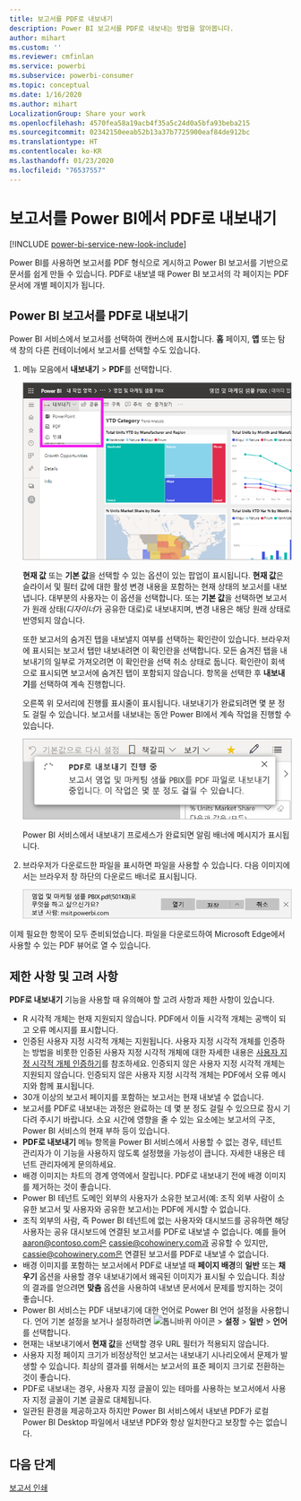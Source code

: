 ```yaml
---
title: 보고서를 PDF로 내보내기
description: Power BI 보고서를 PDF로 내보내는 방법을 알아봅니다.
author: mihart
ms.custom: ''
ms.reviewer: cmfinlan
ms.service: powerbi
ms.subservice: powerbi-consumer
ms.topic: conceptual
ms.date: 1/16/2020
ms.author: mihart
LocalizationGroup: Share your work
ms.openlocfilehash: 4570fea58a19acb4f35a5c24d0a5bfa93beba215
ms.sourcegitcommit: 02342150eeab52b13a37b7725900eaf84de912bc
ms.translationtype: HT
ms.contentlocale: ko-KR
ms.lasthandoff: 01/23/2020
ms.locfileid: "76537557"
---
```

# <a name="export-reports-from-power-bi-to-pdf"></a>보고서를 Power BI에서 PDF로 내보내기

[!INCLUDE [power-bi-service-new-look-include](../includes/power-bi-service-new-look-include.md)]

Power BI를 사용하면 보고서를 PDF 형식으로 게시하고 Power BI 보고서를 기반으로 문서를 쉽게 만들 수 있습니다. PDF로 내보낼 때 Power BI 보고서의 각 페이지는 PDF 문서에 개별 페이지가 됩니다.

## <a name="export-your-power-bi-report-to-pdf"></a>Power BI 보고서를 PDF로 내보내기
Power BI 서비스에서 보고서를 선택하여 캔버스에 표시합니다. **홈** 페이지, **앱** 또는 탐색 창의 다른 컨테이너에서 보고서를 선택할 수도 있습니다.

1. 메뉴 모음에서 **내보내기** > **PDF**를 선택합니다.

    ![메뉴 모음에서 내보내기 선택](media/end-user-pdf/power-bi-export.png)

    **현재 값** 또는 **기본 값**을 선택할 수 있는 옵션이 있는 팝업이 표시됩니다. **현재 값**은 슬라이서 및 필터 값에 대한 활성 변경 내용을 포함하는 현재 상태의 보고서를 내보냅니다. 대부분의 사용자는 이 옵션을 선택합니다. 또는 **기본 값**을 선택하면 보고서가 원래 상태(*디자이너*가 공유한 대로)로 내보내지며, 변경 내용은 해당 원래 상태로 반영되지 않습니다.
    
    또한 보고서의 숨겨진 탭을 내보낼지 여부를 선택하는 확인란이 있습니다. 브라우저에 표시되는 보고서 탭만 내보내려면 이 확인란을 선택합니다. 모든 숨겨진 탭을 내보내기의 일부로 가져오려면 이 확인란을 선택 취소 상태로 둡니다. 확인란이 회색으로 표시되면 보고서에 숨겨진 탭이 포함되지 않습니다. 항목을 선택한 후 **내보내기**를 선택하여 계속 진행합니다.
    
    오른쪽 위 모서리에 진행률 표시줄이 표시됩니다. 내보내기가 완료되려면 몇 분 정도 걸릴 수 있습니다. 보고서를 내보내는 동안 Power BI에서 계속 작업을 진행할 수 있습니다.

    ![내보내기 진행 메시지](media/end-user-pdf/power-bi-export-progress.png)

    Power BI 서비스에서 내보내기 프로세스가 완료되면 알림 배너에 메시지가 표시됩니다.

2. 브라우저가 다운로드한 파일을 표시하면 파일을 사용할 수 있습니다. 다음 이미지에서는 브라우저 창 하단의 다운로드 배너로 표시됩니다.

    ![다운로드한 파일 위치](media/end-user-pdf/power-bi-export-done.png)

이제 필요한 항목이 모두 준비되었습니다. 파일을 다운로드하여 Microsoft Edge에서 사용할 수 있는 PDF 뷰어로 열 수 있습니다.


## <a name="limitations-and-considerations"></a>제한 사항 및 고려 사항
**PDF로 내보내기** 기능을 사용할 때 유의해야 할 고려 사항과 제한 사항이 있습니다.

* R 시각적 개체는 현재 지원되지 않습니다. PDF에서 이들 시각적 개체는 공백이 되고 오류 메시지를 표시합니다. 
* 인증된 사용자 지정 시각적 개체는 지원됩니다. 사용자 지정 시각적 개체를 인증하는 방법을 비롯한 인증된 사용자 지정 시각적 개체에 대한 자세한 내용은 [사용자 지정 시각적 개체 인증하기](../developer/power-bi-custom-visuals-certified.md)를 참조하세요. 인증되지 않은 사용자 지정 시각적 개체는 지원되지 않습니다. 인증되지 않은 사용자 지정 시각적 개체는 PDF에서 오류 메시지와 함께 표시됩니다. 
* 30개 이상의 보고서 페이지를 포함하는 보고서는 현재 내보낼 수 없습니다.
* 보고서를 PDF로 내보내는 과정은 완료하는 데 몇 분 정도 걸릴 수 있으므로 잠시 기다려 주시기 바랍니다. 소요 시간에 영향을 줄 수 있는 요소에는 보고서의 구조, Power BI 서비스의 현재 부하 등이 있습니다.
* **PDF로 내보내기** 메뉴 항목을 Power BI 서비스에서 사용할 수 없는 경우, 테넌트 관리자가 이 기능을 사용하지 않도록 설정했을 가능성이 큽니다. 자세한 내용은 테넌트 관리자에게 문의하세요.
* 배경 이미지는 차트의 경계 영역에서 잘립니다. PDF로 내보내기 전에 배경 이미지를 제거하는 것이 좋습니다.
* Power BI 테넌트 도메인 외부의 사용자가 소유한 보고서(예: 조직 외부 사람이 소유한 보고서 및 사용자와 공유한 보고서)는 PDF에 게시할 수 없습니다.
* 조직 외부의 사람, 즉 Power BI 테넌트에 없는 사용자와 대시보드를 공유하면 해당 사용자는 공유 대시보드에 연결된 보고서를 PDF로 내보낼 수 없습니다. 예를 들어 aaron@contoso.com은 cassie@cohowinery.com과 공유할 수 있지만, cassie@cohowinery.com은 연결된 보고서를 PDF로 내보낼 수 없습니다.
* 배경 이미지를 포함하는 보고서에서 PDF로 내보낼 때 **페이지 배경**의 **일반** 또는 **채우기** 옵션을 사용할 경우 내보내기에서 왜곡된 이미지가 표시될 수 있습니다. 최상의 결과를 얻으려면 **맞춤** 옵션을 사용하여 내보낸 문서에서 문제를 방지하는 것이 좋습니다.
* Power BI 서비스는 PDF 내보내기에 대한 언어로 Power BI 언어 설정을 사용합니다. 언어 기본 설정을 보거나 설정하려면 ![톱니바퀴 아이콘](media/end-user-powerpoint/power-bi-settings-icon.png) > **설정** > **일반** > **언어**를 선택합니다.
* 현재는 내보내기에서 **현재 값**을 선택할 경우 URL 필터가 적용되지 않습니다.
* 사용자 지정 페이지 크기가 비정상적인 보고서는 내보내기 시나리오에서 문제가 발생할 수 있습니다. 최상의 결과를 위해서는 보고서의 표준 페이지 크기로 전환하는 것이 좋습니다.
* PDF로 내보내는 경우, 사용자 지정 글꼴이 있는 테마를 사용하는 보고서에서 사용자 지정 글꼴이 기본 글꼴로 대체됩니다.
* 일관된 환경을 제공하고자 하지만 Power BI 서비스에서 내보낸 PDF가 로컬 Power BI Desktop 파일에서 내보낸 PDF와 항상 일치한다고 보장할 수는 없습니다.

## <a name="next-steps"></a>다음 단계
[보고서 인쇄](end-user-print.md)
